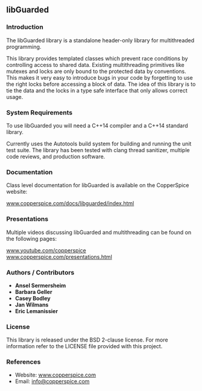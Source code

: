 ## libGuarded

### Introduction

The libGuarded library is a standalone header-only library for multithreaded programming.

This library provides templated classes which prevent race conditions by controlling access to shared data. Existing
multithreading primitives like mutexes and locks are only bound to the protected data by conventions. This makes it very
easy to introduce bugs in your code by forgetting to use the right locks before accessing a block of data. The idea of this
library is to tie the data and the locks in a type safe interface that only allows correct usage.


### System Requirements

To use libGuarded you will need a C++14 compiler and a C++14 standard library.

Currently uses the Autotools build system for building and running the unit test suite.
The library has been tested with clang thread sanitizer, multiple code reviews, and production software.


### Documentation

Class level documentation for libGuarded is available on the CopperSpice website:

www.copperspice.com/docs/libguarded/index.html



### Presentations

Multiple videos discussing libGuarded and multithreading can be found on the following pages:

www.youtube.com/copperspice <br>
www.copperspice.com/presentations.html



### Authors / Contributors

* **Ansel Sermersheim**
* **Barbara Geller**
* **Casey Bodley**
* **Jan Wilmans**
* **Eric Lemanissier**


### License

This library is released under the BSD 2-clause license. For more information refer to the LICENSE file provided with this
project.


### References

* Website: www.copperspice.com
* Email:   info@copperspice.com
